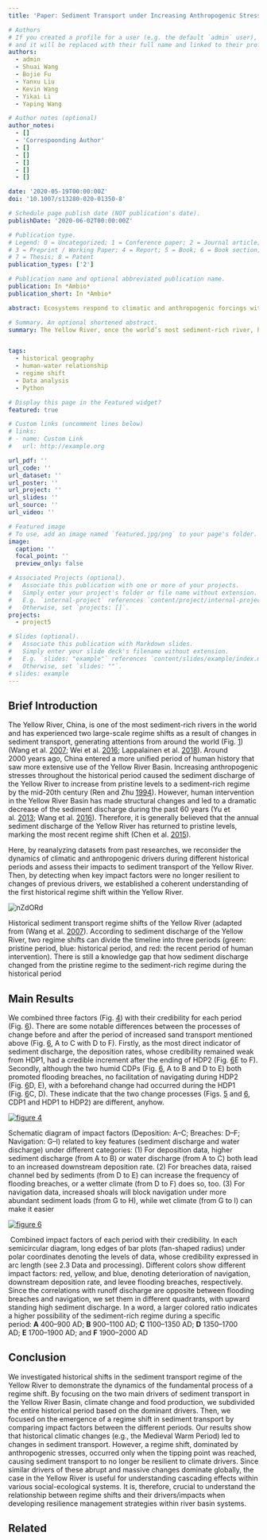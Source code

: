 ```yaml
---
title: 'Paper: Sediment Transport under Increasing Anthropogenic Stress: Regime Shifts within the Yellow River, China'

# Authors
# If you created a profile for a user (e.g. the default `admin` user), write the username (folder name) here
# and it will be replaced with their full name and linked to their profile.
authors:
  - admin
  - Shuai Wang
  - Bojie Fu
  - Yanxu Liu
  - Kevin Wang
  - Yikai Li
  - Yaping Wang

# Author notes (optional)
author_notes:
  - []
  - 'Correspoonding Author'
  - []
  - []
  - []
  - []
  - []

date: '2020-05-19T00:00:00Z'
doi: '10.1007/s13280-020-01350-8'

# Schedule page publish date (NOT publication's date).
publishDate: '2020-06-02T00:00:00Z'

# Publication type.
# Legend: 0 = Uncategorized; 1 = Conference paper; 2 = Journal article;
# 3 = Preprint / Working Paper; 4 = Report; 5 = Book; 6 = Book section;
# 7 = Thesis; 8 = Patent
publication_types: ['2']

# Publication name and optional abbreviated publication name.
publication: In *Ambio*
publication_short: In *Ambio*

abstract: Ecosystems respond to climatic and anthropogenic forcings with regime shifts and reorganizations of their system structures. In river basins, changes in sediment transport can have cascading effects that cause ecosystem regime shifts. The Yellow River, once the world’s most sediment-rich river, has experienced dramatic regime shifts. Although recent intervention has returned sediment discharge in the Yellow River to pristine levels, our understanding of previous regime shifts remains inadequate, particularly for the regime shift to a sediment rich period during early historical time. We reanalyzed previous datasets to clarify the first historical sediment transport regime shift in the Yellow River. Our results show that while historical climatic changes (e.g., the Medieval Warm Period, about 900–1100 AD) caused changes in sediment transport, a regime shift occurred only under increased forcing from anthropogenic stresses (started from about 1350 AD, reached the tipping point after 1900 AD). This unique behavior of the Yellow River under increasing anthropogenic forces may provide perspective for sustainable river basin management.

# Summary. An optional shortened abstract.
summary: The Yellow River, once the world’s most sediment-rich river, has experienced dramatic regime shifts. We reanalyzed previous datasets to clarify the first historical sediment transport regime shift in the Yellow River. Our results suggest a regime shift occurred only under increased forcing from anthropogenic stresses (after 1900 AD). 


tags:
  - historical geography
  - human-water relationship
  - regime shift
  - Data analysis
  - Python

# Display this page in the Featured widget?
featured: true

# Custom links (uncomment lines below)
# links:
# - name: Custom Link
#   url: http://example.org

url_pdf: ''
url_code: ''
url_dataset: ''
url_poster: ''
url_project: ''
url_slides: ''
url_source: ''
url_video: ''

# Featured image
# To use, add an image named `featured.jpg/png` to your page's folder.
image:
  caption: ''
  focal_point: ''
  preview_only: false

# Associated Projects (optional).
#   Associate this publication with one or more of your projects.
#   Simply enter your project's folder or file name without extension.
#   E.g. `internal-project` references `content/project/internal-project/index.md`.
#   Otherwise, set `projects: []`.
projects:
  - project5

# Slides (optional).
#   Associate this publication with Markdown slides.
#   Simply enter your slide deck's filename without extension.
#   E.g. `slides: "example"` references `content/slides/example/index.md`.
#   Otherwise, set `slides: ""`.
# slides: example
---
```

## Brief Introduction

The Yellow River, China, is one of the most sediment-rich rivers in the world and has experienced two large-scale regime shifts as a result of changes in sediment transport, generating attentions from around the world (Fig. [1](https://link.springer.com/article/10.1007/s13280-020-01350-8#Fig1)) (Wang et al. [2007](https://link.springer.com/article/10.1007/s13280-020-01350-8#ref-CR25 "Wang, H., Z. Yang, Y. Saito, J.P. Liu, X. Sun, and Y. Wang. 2007. Stepwise decreases of the Huanghe (Yellow River) sediment load (1950–2005): Impacts of climate change and human activities. Global and Planetary Change 57: 331–354.  https://doi.org/10.1016/j.gloplacha.2007.01.003."); Wei et al. [2016](https://link.springer.com/article/10.1007/s13280-020-01350-8#ref-CR26 "Wei, Y., J. Jiao, G. Zhao, H. Zhao, Z. He, and X. Mu. 2016. Spatial–temporal variation and periodic change in streamflow and suspended sediment discharge along the mainstream of the Yellow River during 1950‐2013. CATENA 140: 105–115. https://doi.org/10.1016/j.catena.2016.01.016."); Lappalainen et al. [2018](https://link.springer.com/article/10.1007/s13280-020-01350-8#ref-CR13 "Lappalainen, H.K., N. Altimir, V.-M. Kerminen, T. Petäjä, R. Makkonen, P. Alekseychik, N. Zaitseva, I. Bashmakova, et al. 2018. PAN-EURASIAN experiment (PEEX) program: An overview of the first 5 years in operation and future prospects. Geography, Environment, Sustainability 11: 6–19.  https://doi.org/10.24057/2071-9388-2018-11-1-6-19.")). Around 2000 years ago, China entered a more unified period of human history that saw more extensive use of the Yellow River Basin. Increasing anthropogenic stresses throughout the historical period caused the sediment discharge of the Yellow River to increase from pristine levels to a sediment-rich regime by the mid-20th century (Ren and Zhu [1994](https://link.springer.com/article/10.1007/s13280-020-01350-8#ref-CR16 "Ren, M., and X. Zhu. 1994. Anthropogenic influences on changes in the sediment load of the Yellow River, China, during the Holocene. The Holocene 4: 314–320. https://doi.org/10.1177/095968369400400311.")). However, human intervention in the Yellow River Basin has made structural changes and led to a dramatic decrease of the sediment discharge during the past 60 years (Yu et al. [2013](https://link.springer.com/article/10.1007/s13280-020-01350-8#ref-CR30 "Yu, Y., H. Wang, X. Shi, X. Ran, T. Cui, S. Qiao, and Y. Liu. 2013. New discharge regime of the Huanghe (Yellow River): Causes and implications. Continental Shelf Research 69: 62–72. https://doi.org/10.1016/j.csr.2013.09.013."); Wang et al. [2016](https://link.springer.com/article/10.1007/s13280-020-01350-8#ref-CR23 "Wang, S., B. Fu, S. Piao, Y. Lü, P. Ciais, X. Feng, and Y. Wang. 2016. Reduced sediment transport in the Yellow River due to anthropogenic changes. Nature Geoscience 9: 38–41.  https://doi.org/10.1038/ngeo2602.")). Therefore, it is generally believed that the annual sediment discharge of the Yellow River has returned to pristine levels, marking the most recent regime shift (Chen et al. [2015](https://link.springer.com/article/10.1007/s13280-020-01350-8#ref-CR3 "Chen, Y., K. Wang, Y. Lin, W. Shi, Y. Song, and X. He. 2015. Balancing green and grain trade. Nature Geoscience 8: 739–741. https://doi.org/10.1038/ngeo2544.")).

Here, by reanalyzing datasets from past researches, we reconsider the dynamics of climatic and anthropogenic drivers during different historical periods and assess their impacts to sediment transport of the Yellow River. Then, by detecting when key impact factors were no longer resilient to changes of previous drivers, we established a coherent understanding of the first historical regime shift within the Yellow River.


![nZdORd](https://songshgeo-picgo-1302043007.cos.ap-beijing.myqcloud.com/uPic/nZdORd.jpg)

Historical sediment transport regime shifts of the Yellow River (adapted from (Wang et al. [2007](https://link.springer.com/article/10.1007/s13280-020-01350-8#ref-CR25 "Wang, H., Z. Yang, Y. Saito, J.P. Liu, X. Sun, and Y. Wang. 2007. Stepwise decreases of the Huanghe (Yellow River) sediment load (1950–2005): Impacts of climate change and human activities. Global and Planetary Change 57: 331–354.  https://doi.org/10.1016/j.gloplacha.2007.01.003.")). According to sediment discharge of the Yellow River, two regime shifts can divide the timeline into three periods (green: pristine period, blue: historical period, and red: the recent period of human intervention). There is still a knowledge gap that how sediment discharge changed from the pristine regime to the sediment-rich regime during the historical period

## Main Results

We combined three factors  (Fig. [4](https://link.springer.com/article/10.1007/s13280-020-01350-8#Fig4)) with their credibility for each period (Fig. [6](https://link.springer.com/article/10.1007/s13280-020-01350-8#Fig6)). There are some notable differences between the processes of change before and after the period of increased sand transport mentioned above (Fig. [6](https://link.springer.com/article/10.1007/s13280-020-01350-8#Fig6), A to C with D to F). Firstly, as the most direct indicator of sediment discharge, the deposition rates, whose credibility remained weak from HDP1, had a credible increment after the ending of HDP2 (Fig. [6](https://link.springer.com/article/10.1007/s13280-020-01350-8#Fig6)E to F). Secondly, although the two humid CDPs (Fig. [6](https://link.springer.com/article/10.1007/s13280-020-01350-8#Fig6), A to B and D to E) both promoted flooding breaches, no facilitation of navigating during HDP2 (Fig. [6](https://link.springer.com/article/10.1007/s13280-020-01350-8#Fig6)D, E), with a beforehand change had occurred during the HDP1 (Fig. [6](https://link.springer.com/article/10.1007/s13280-020-01350-8#Fig6)C, D). These indicate that the two change processes (Figs. [5](https://link.springer.com/article/10.1007/s13280-020-01350-8#Fig5) and [6](https://link.springer.com/article/10.1007/s13280-020-01350-8#Fig6), CDP1 and HDP1 to HDP2) are different, anyhow.


[![figure 4](https://media.springernature.com/lw685/springer-static/image/art%3A10.1007%2Fs13280-020-01350-8/MediaObjects/13280_2020_1350_Fig4_HTML.png)](https://link.springer.com/article/10.1007/s13280-020-01350-8/figures/4)

Schematic diagram of impact factors (Deposition: A–C; Breaches: D–F; Navigation: G–I) related to key features (sediment discharge and water discharge) under different categories: (1) For deposition data, higher sediment discharge (from A to B) or water discharge (from A to C) both lead to an increased downstream deposition rate. (2) For breaches data, raised channel bed by sediments (from D to E) can increase the frequency of flooding breaches, or a wetter climate (from D to F) does so, too. (3) For navigation data, increased shoals will block navigation under more abundant sediment loads (from G to H), while wet climate (from G to I) can make it easier

[![figure 6](https://media.springernature.com/lw685/springer-static/image/art%3A10.1007%2Fs13280-020-01350-8/MediaObjects/13280_2020_1350_Fig6_HTML.png)](https://link.springer.com/article/10.1007/s13280-020-01350-8/figures/6)

 Combined impact factors of each period with their credibility. In each semicircular diagram, long edges of bar plots (fan-shaped radius) under polar coordinates denoting the levels of data, whose credibility expressed in arc length (see 2.3 Data and processing). Different colors show different impact factors: red, yellow, and blue, denoting deterioration of navigation, downstream deposition rate, and levee flooding breaches, respectively. Since the correlations with runoff discharge are opposite between flooding breaches and navigation, we set them in different quadrants, with upward standing high sediment discharge. In a word, a larger colored ratio indicates a higher possibility of the sediment-rich regime during a specific period: **A** 400–900 AD; **B** 900–1100 AD; **C** 1100–1350 AD; **D** 1350–1700 AD; **E** 1700–1900 AD; and **F** 1900–2000 AD

## Conclusion
We investigated historical shifts in the sediment transport regime of the Yellow River to demonstrate the dynamics of the fundamental process of a regime shift. By focusing on the two main drivers of sediment transport in the Yellow River Basin, climate change and food production, we subdivided the entire historical period based on the dominant drivers. Then, we focused on the emergence of a regime shift in sediment transport by comparing impact factors between the different periods. Our results show that historical climatic changes (e.g., the Medieval Warm Period) led to changes in sediment transport. However, a regime shift, dominated by anthropogenic stresses, occurred only when the tipping point was reached, causing sediment transport to no longer be resilient to climate drivers. Since similar drivers of these abrupt and massive changes dominate globally, the case in the Yellow River is useful for understanding cascading effects within various social-ecological systems. It is, therefore, crucial to understand the relationship between regime shifts and their drivers/impacts when developing resilience management strategies within river basin systems.

## Related

<!-- {{% callout note %}}
Click the _Cite_ button above to demo the feature to enable visitors to import publication metadata into their reference management software.
{{% /callout %}}

{{% callout note %}}
Create your slides in Markdown - click the _Slides_ button to check out the example.
{{% /callout %}}

Supplementary notes can be added here, including [code, math, and images](https://wowchemy.com/docs/writing-markdown-latex/). -->
